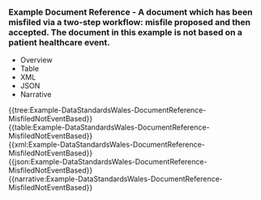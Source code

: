 <div class="warning"><span class="ClinicalWarn"></span></div>

### Example Document Reference - A document which has been misfiled via a two-step workflow: misfile proposed and then accepted.  The document in this example is not based on a patient healthcare event.

<div class="tab-wrap">
  <ul class="tab-head">
    <li class="tablink" onclick="openCity(this,'tabtree')" data-target="tabtree">
      Overview
    </li>
    <li class="tablink" onclick="openCity(this,'tabtable')" data-target="tabtable">
      Table
    </li>
    <li class="tablink tab-active" onclick="openCity(this,'tabxml')" data-target="tabxml">
      XML
    </li>    
    <li class="tablink" onclick="openCity(this,'tabjson')" data-target="tabjson">
      JSON
    </li>    
    <li class="tablink" onclick="openCity(this,'tabnarrative')" data-target="tabnarrative">
      Narrative
    </li>
  </ul>
  <div class="tab-main">
    <div id="tabtree" class="tabcontent">
      {{tree:Example-DataStandardsWales-DocumentReference-MisfiledNotEventBased}}
    </div>
    <div id="tabtable" class="tabcontent">
      {{table:Example-DataStandardsWales-DocumentReference-MisfiledNotEventBased}}
    </div>       
    <div id="tabxml" class="tabcontent active">      
      {{xml:Example-DataStandardsWales-DocumentReference-MisfiledNotEventBased}}
    </div>
    <div id="tabjson" class="tabcontent">
      {{json:Example-DataStandardsWales-DocumentReference-MisfiledNotEventBased}}
    </div>       
    <div id="tabnarrative" class="tabcontent">
      {{narrative:Example-DataStandardsWales-DocumentReference-MisfiledNotEventBased}}
    </div>  
  </div>
</div>
